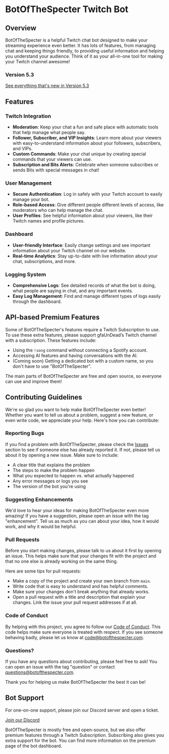 # BotOfTheSpecter Twitch Bot

## Overview
BotOfTheSpecter is a helpful Twitch chat bot designed to make your streaming experience even better. It has lots of features, from managing chat and keeping things friendly, to providing useful information and helping you understand your audience. Think of it as your all-in-one tool for making your Twitch channel awesome!

### Version 5.3
[See everything that's new in Version 5.3](https://changelog.botofthespecter.com/5.3.html)

## Features

### Twitch Integration
- **Moderation**: Keep your chat a fun and safe place with automatic tools that help manage what people say.
- **Follower, Subscriber, and VIP Insights**: Learn more about your viewers with easy-to-understand information about your followers, subscribers, and VIPs.
- **Custom Commands**: Make your chat unique by creating special commands that your viewers can use.
- **Subscription and Bits Alerts**: Celebrate when someone subscribes or sends Bits with special messages in chat!

### User Management
- **Secure Authentication**: Log in safely with your Twitch account to easily manage your bot.
- **Role-based Access**: Give different people different levels of access, like moderators who can help manage the chat.
- **User Profiles**: See helpful information about your viewers, like their Twitch names and profile pictures.

### Dashboard
- **User-friendly Interface**: Easily change settings and see important information about your Twitch channel on our website.
- **Real-time Analytics**: Stay up-to-date with live information about your chat, subscriptions, and more.

### Logging System
- **Comprehensive Logs**: See detailed records of what the bot is doing, what people are saying in chat, and any important events.
- **Easy Log Management**: Find and manage different types of logs easily through the dashboard.

## API-based Premium Features
Some of BotOfTheSpecter's features require a Twitch Subscription to use. To use these extra features, please support gfaUnDead’s Twitch channel with a subscription. These features include:
- Using the `!song` command without connecting a Spotify account.
- Accessing AI features and having conversations with the AI.
- (Coming soon) Getting a dedicated bot with a custom name, so you don't have to use "BotOfTheSpecter".

The main parts of BotOfTheSpecter are free and open source, so everyone can use and improve them!

## Contributing Guidelines
We're so glad you want to help make BotOfTheSpecter even better! Whether you want to tell us about a problem, suggest a new feature, or even write code, we appreciate your help. Here's how you can contribute:

### Reporting Bugs
If you find a problem with BotOfTheSpecter, please check the [Issues](https://github.com/YourStreamingTools/BotOfTheSpecter/issues) section to see if someone else has already reported it. If not, please tell us about it by opening a new issue. Make sure to include:
- A clear title that explains the problem
- The steps to make the problem happen
- What you expected to happen vs. what actually happened
- Any error messages or logs you see
- The version of the bot you're using

### Suggesting Enhancements
We'd love to hear your ideas for making BotOfTheSpecter even more amazing! If you have a suggestion, please open an issue with the tag "enhancement". Tell us as much as you can about your idea, how it would work, and why it would be helpful.

### Pull Requests
Before you start making changes, please talk to us about it first by opening an issue. This helps make sure that your changes fit with the project and that no one else is already working on the same thing.

Here are some tips for pull requests:
- Make a copy of the project and create your own branch from `main`.
- Write code that is easy to understand and has helpful comments.
- Make sure your changes don't break anything that already works.
- Open a pull request with a title and description that explain your changes. Link the issue your pull request addresses if at all.

### Code of Conduct
By helping with this project, you agree to follow our [Code of Conduct](CODE_OF_CONDUCT.md). This code helps make sure everyone is treated with respect. If you see someone behaving badly, please let us know at code@botofthespecter.com.

### Questions?
If you have any questions about contributing, please feel free to ask! You can open an issue with the tag "question" or contact questions@botofthespecter.com.

Thank you for helping us make BotOfTheSpecter the best it can be!

## Bot Support
For one-on-one support, please join our Discord server and open a ticket.

[Join our Discord](https://discord.gg/ANwEkpauHJ)

BotOfTheSpecter is mostly free and open-source, but we also offer premium features through a Twitch Subscription. Subscribing also gives you extra support for the bot. You can find more information on the premium page of the bot dashboard.
